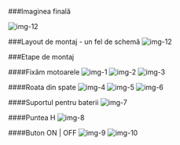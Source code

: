 
###Imaginea finală

![img-12](img/img_12.jpg)

###Layout de montaj - un fel de schemă
![img-12](img/layout.jpg)


###Etape de montaj

####Fixăm motoarele
![img-1](img/img_1.jpg)
![img-2](img/img_2.jpg)
![img-3](img/img_3.jpg)

####Roata din spate
![img-4](img/img_4.jpg)
![img-5](img/img_5.jpg)
![img-6](img/img_6.jpg)

####Suportul pentru baterii
![img-7](img/img_7.jpg)

####Puntea H
![img-8](img/img_8.jpg)

####Buton ON | OFF
![img-9](img/img_9.jpg)
![img-10](img/img_10.jpg)


